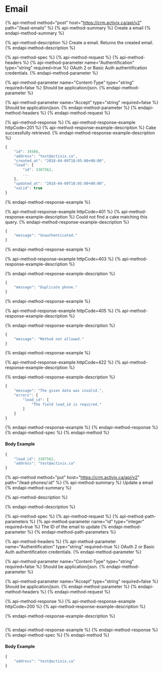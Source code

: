 # Email

{% api-method method="post" host="https://crm.activix.ca/api/v2" path="/lead-emails" %}
{% api-method-summary %}
Create a email
{% endapi-method-summary %}

{% api-method-description %}
Create a email. Returns the created email.
{% endapi-method-description %}

{% api-method-spec %}
{% api-method-request %}
{% api-method-headers %}
{% api-method-parameter name="Authentification" type="string" required=true %}
OAuth 2 or Basic Auth authentification credentials.
{% endapi-method-parameter %}

{% api-method-parameter name="Content-Type" type="string" required=false %}
Should be application/json.
{% endapi-method-parameter %}

{% api-method-parameter name="Accept" type="string" required=false %}
Should be application/json.
{% endapi-method-parameter %}
{% endapi-method-headers %}
{% endapi-method-request %}

{% api-method-response %}
{% api-method-response-example httpCode=201 %}
{% api-method-response-example-description %}
Cake successfully retrieved.
{% endapi-method-response-example-description %}

```javascript
{
    "id": 34566,
    "address": "test@activix.ca",
    "created_at": "2018-04-09T18:05:00+00:00",
    "lead": {
        "id": 3387562,
        ...    
    },
    "updated_at": "2018-04-09T18:05:00+00:00",
    "valid": true
}
```
{% endapi-method-response-example %}

{% api-method-response-example httpCode=401 %}
{% api-method-response-example-description %}
Could not find a cake matching this query.
{% endapi-method-response-example-description %}

```javascript
{    
    "message": "Unauthenticated."
}
```
{% endapi-method-response-example %}

{% api-method-response-example httpCode=403 %}
{% api-method-response-example-description %}

{% endapi-method-response-example-description %}

```javascript
{
    "message": "Duplicate phone."
}
```
{% endapi-method-response-example %}

{% api-method-response-example httpCode=405 %}
{% api-method-response-example-description %}

{% endapi-method-response-example-description %}

```javascript
{
    "message": "Method not allowed."
}
```
{% endapi-method-response-example %}

{% api-method-response-example httpCode=422 %}
{% api-method-response-example-description %}

{% endapi-method-response-example-description %}

```javascript
{    
    "message": "The given data was invalid.",    
    "errors": {        
        "lead_id": [            
            "The field lead_id is required."        
        ]    
    }
}
```
{% endapi-method-response-example %}
{% endapi-method-response %}
{% endapi-method-spec %}
{% endapi-method %}

#### Body Example

```javascript
{
    "lead_id": 3387562,
    "address": "test@activix.ca"
}
```

{% api-method method="put" host="https://crm.activix.ca/api/v2" path="/lead-phones/:id" %}
{% api-method-summary %}
Update a email
{% endapi-method-summary %}

{% api-method-description %}

{% endapi-method-description %}

{% api-method-spec %}
{% api-method-request %}
{% api-method-path-parameters %}
{% api-method-parameter name="id" type="integer" required=true %}
The ID of the email to update
{% endapi-method-parameter %}
{% endapi-method-path-parameters %}

{% api-method-headers %}
{% api-method-parameter name="Authentification" type="string" required=true %}
OAuth 2 or Basic Auth authentification credentials.
{% endapi-method-parameter %}

{% api-method-parameter name="Content-Type" type="string" required=false %}
Should be application/json.
{% endapi-method-parameter %}

{% api-method-parameter name="Accept" type="string" required=false %}
Should be application/json.
{% endapi-method-parameter %}
{% endapi-method-headers %}
{% endapi-method-request %}

{% api-method-response %}
{% api-method-response-example httpCode=200 %}
{% api-method-response-example-description %}

{% endapi-method-response-example-description %}

```

```
{% endapi-method-response-example %}
{% endapi-method-response %}
{% endapi-method-spec %}
{% endapi-method %}

#### Body Example

```javascript
{    
    "address": "test@activix.ca"
}
```

